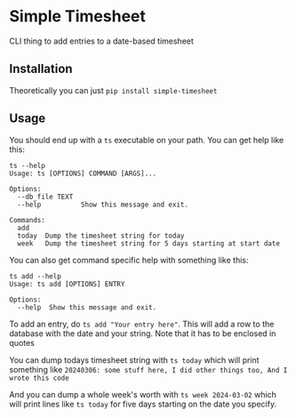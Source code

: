 # Simple Timesheet
CLI thing to add entries to a date-based timesheet

## Installation
Theoretically you can just `pip install simple-timesheet`

## Usage
You should end up with a `ts` executable on your path. You can get help like this:

    ts --help
    Usage: ts [OPTIONS] COMMAND [ARGS]...

    Options:
      --db_file TEXT
      --help          Show this message and exit.

    Commands:
      add
      today  Dump the timesheet string for today
      week   Dump the timesheet string for 5 days starting at start date

You can also get command specific help with something like this:

    ts add --help
    Usage: ts add [OPTIONS] ENTRY

    Options:
      --help  Show this message and exit.

To add an entry, do `ts add "Your entry here"`. This will add a row to the database with the date and your string. Note that it has to be enclosed in quotes

You can dump todays timesheet string with `ts today` which will print something like `20240306: some stuff here, I did other things too, And I wrote this code`

And you can dump a whole week's worth with `ts week 2024-03-02` which will print lines like `ts today` for five days starting on the date you specify.
